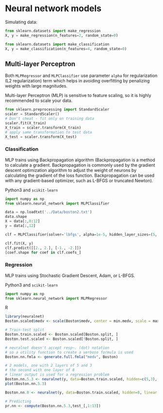 # Neural network models

Simulating data:
```python
from sklearn.datasets import make_regression
X, y = make_regression(n_features=2, random_state=0)
```

```python
from sklearn.datasets import make_classification
X, y = make_classification(n_features=4, random_state=0)
```

## Multi-layer Perceptron
Both `MLPRegressor` and `MLPClassifier` use parameter `alpha` for regularization (L2 regularization) term
which helps in avoiding overfitting by penalizing weights with large magnitudes.

Multi-layer Perceptron (MLP) is sensitive to feature scaling, so it is highly recommended to scale your data.
```python
from sklearn.preprocessing import StandardScaler
scaler = StandardScaler()
# Don't cheat - fit only on training data
scaler.fit(X_train)
X_train = scaler.transform(X_train)
# apply same transformation to test data
X_test = scaler.transform(X_test)
```

### Classification

MLP trains using Backpropagation algorithm (Backpropagation is a method to calculate a gradient. Backpropagation is commonly used by the gradient descent optimization algorithm to adjust the weight of neurons by calculating the gradient of the loss function. Backpropagation can be used with any gradient-based optimizer, such as L-BFGS or truncated Newton).

Python3 and `scikit-learn`
```python
import numpy as np
from sklearn.neural_network import MLPClassifier

data = np.loadtxt('../Data/boston2.txt')
data.shape
X = data[:,0:12]
y = data[:,12]

clf = MLPClassifier(solver='lbfgs', alpha=1e-5, hidden_layer_sizes=(5, 2), random_state=1)

clf.fit(X, y)
clf.predict([[2., 2.], [-1., -2.]])
[coef.shape for coef in clf.coefs_]
```


### Regression
MLP trains using Stochastic Gradient Descent, Adam, or L-BFGS.

Python3 and `scikit-learn`
```python
import numpy as np
from sklearn.neural_network import MLPRegressor

```

R
```R
library(neuralnet)
Boston.scaled$medv <- scale(Boston$medv, center = min.medv, scale = max.medv - min.medv)

# Train-test split
Boston.train.scaled <- Boston.scaled[Boston.split, ]
Boston.test.scaled <- Boston.scaled[!Boston.split, ]

# neuralnet doesn't accept resp~. (dot) notation
# so a utility function to create a verbose formula is used
Boston.nn.fmla <- generate.full.fmla("medv", Boston)

# 2 models, one with 2 layers of 5 and 3
# the second with one layer of 8
# linear output is used for a regression problem
Boston.nn.5.3 <- neuralnet(y, data=Boston.train.scaled, hidden=c(5,3), linear.output=TRUE)
plot(Boston.nn.5.3)

Boston.nn.8 <- neuralnet(y, data=Boston.train.scaled, hidden=8, linear.output=TRUE)

# Predicting
pr.nn <- compute(Boston.nn.5.3,test_[,1:13])

```
